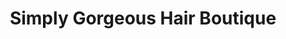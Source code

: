 ---
title: "Simply Gorgeous Hair Boutique"
url: /new-london/simply-gorgeous-hair-boutique/
shop: Friseur
---
